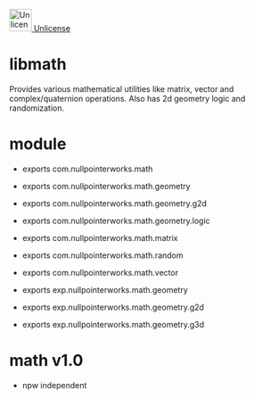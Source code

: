 <a target="_blank" href="https://unlicense.org"><img src="https://unlicense.org/pd-icon.png" alt="Unlicense" width="40"/> Unlicense</a>

# libmath
Provides various mathematical utilities like matrix, vector and complex/quaternion operations. Also has 2d geometry logic and randomization. 

# module
* exports com.nullpointerworks.math
* exports com.nullpointerworks.math.geometry
* exports com.nullpointerworks.math.geometry.g2d
* exports com.nullpointerworks.math.geometry.logic
* exports com.nullpointerworks.math.matrix
* exports com.nullpointerworks.math.random
* exports com.nullpointerworks.math.vector
	
* exports exp.nullpointerworks.math.geometry
* exports exp.nullpointerworks.math.geometry.g2d
* exports exp.nullpointerworks.math.geometry.g3d

# math v1.0
* npw independent
